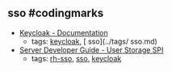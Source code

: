 sso #codingmarks 
---
* [Keycloak - Documentation](http://www.keycloak.org/documentation.html)
    * tags: [keycloak](../tags/keycloak.md), [ sso](../tags/ sso.md)
* [Server Developer Guide - User Storage SPI](https://access.redhat.com/documentation/en-us/red_hat_single_sign-on/7.1/html-single/server_developer_guide/#user-storage-spi)
    * tags: [rh-sso](../tags/rh-sso.md), [sso](../tags/sso.md), [keycloak](../tags/keycloak.md)
